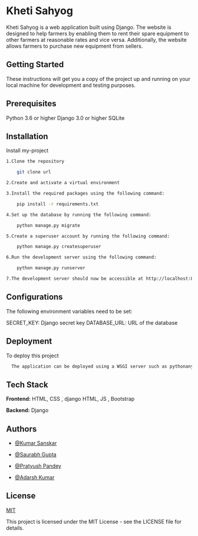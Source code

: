 
# Kheti Sahyog

Kheti Sahyog is a web application built using Django. The website is designed to help farmers by enabling them to rent their spare equipment to other farmers at reasonable rates and vice versa. Additionally, the website allows farmers to purchase new equipment from sellers.


## Getting Started

These instructions will get you a copy of the project up and running on your local machine for development and testing purposes.

## Prerequisites
Python 3.6 or higher
Django 3.0 or higher
SQLite
## Installation

Install my-project

```bash
1.Clone the repository

    git clone url

2.Create and activate a virtual environment

3.Install the required packages using the following command:

    pip install -r requirements.txt

4.Set up the database by running the following command:

    python manage.py migrate

5.Create a superuser account by running the following command:

    python manage.py createsuperuser

6.Run the development server using the following command:

    python manage.py runserver

7.The development server should now be accessible at http://localhost:8000/
```
    
## Configurations

The following environment variables need to be set:

SECRET_KEY: Django secret key
DATABASE_URL: URL of the database
## Deployment

To deploy this project 

```bash
  The application can be deployed using a WSGI server such as pythonanywhere.
```


## Tech Stack

**Frontend:** HTML, CSS , django HTML, JS , Bootstrap

**Backend:** Django


## Authors

- [@Kumar Sanskar](https://github.com/Sanskar1862/)

- [@Saurabh Gupta](https://github.com/skgx/)

- [@Pratyush Pandey](https://github.com/Pratyushp1906)

- [@Adarsh Kumar](https://github.com/Adarsh-Kumar21)





## License

[MIT](https://choosealicense.com/licenses/mit/)

This project is licensed under the MIT License - see the LICENSE file for details.
